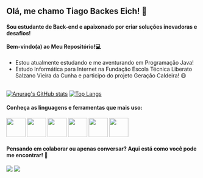<h2> Olá, me chamo Tiago Backes Eich! 🫡</h2>
<h4>Sou estudante de Back-end e apaixonado por criar soluções inovadoras e desafios!<br><br>  Bem-vindo(a) ao Meu Repositório!💻</h4>

- Estou atualmente estudando e me aventurando em Programação Java!<br>
- Estudo Informática para Internet na Fundação Escola Técnica Liberato Salzano Vieira da Cunha e participo do projeto Geração Caldeira! 😃<br><br>

[![Anurag's GitHub stats](https://github-readme-stats.vercel.app/api?username=TiagoEich&show_icons=true&theme=radical)](https://github.com/TiagoEich/github-readme-stats)
[![Top Langs](https://github-readme-stats.vercel.app/api/top-langs/?username=TiagoEich&layout=compact&theme=radical)](https://github.com/TiagoEich/github-readme-stats)


  <div style="display:inline_block">
  <h4>Conheça as linguagens e ferramentas que mais uso:</h4>
    <img src="https://cdn.jsdelivr.net/gh/devicons/devicon/icons/java/java-original-wordmark.svg" width="50"/>
    <img src="https://cdn.jsdelivr.net/gh/devicons/devicon/icons/javascript/javascript-original.svg" width="50"/>
    <img src="https://cdn.jsdelivr.net/gh/devicons/devicon/icons/html5/html5-original.svg" width="50"/>
    <img src="https://cdn.jsdelivr.net/gh/devicons/devicon/icons/css3/css3-original.svg" width="50"/>
    <img src="https://cdn.jsdelivr.net/gh/devicons/devicon/icons/python/python-original-wordmark.svg" width="50"/>
    <img src="https://cdn.jsdelivr.net/gh/devicons/devicon/icons/figma/figma-original.svg" width="50"/>  

</div>

<div>
  <h4>Pensando em colaborar ou apenas conversar? Aqui está como você pode me encontrar! 🤠</h4>
   <a href="https://www.linkedin.com/in/tiago-eich-52ab57286" target="_blank"><img src="https://img.shields.io/badge/-LinkedIn-%230077B5?style=for-the-badge&logo=linkedin&logoColor=white" target="_blank"></a> 
 <a href = "mailto:tiagobackeseichh@gmail.com"><img src="https://img.shields.io/badge/-Gmail-%23333?style=for-the-badge&logo=gmail&logoColor=white" target="_blank"></a>
</div>
